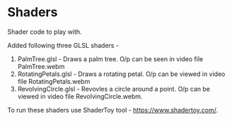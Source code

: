 # Shaders
Shader code to play with.

Added following three GLSL shaders -

1. PalmTree.glsl - Draws a palm tree. O/p can be seen in video file PalmTree.webm
2. RotatingPetals.glsl - Draws a rotating petal. O/p can be viewed in video file RotatingPetals.webm
3. RevolvingCircle.glsl - Revovles a circle around a point. O/p can be viewed in video file RevolvingCircle.webm.

To run these shaders use ShaderToy tool - https://www.shadertoy.com/.
